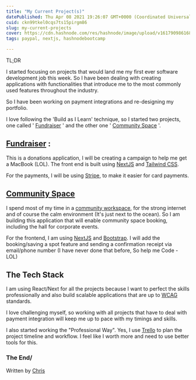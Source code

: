 ```yaml
---
title: "My Current Project(s)"
datePublished: Thu Apr 08 2021 19:26:07 GMT+0000 (Coordinated Universal Time)
cuid: ckn99tkel0cqs7ts15pirgm86
slug: my-current-projects
cover: https://cdn.hashnode.com/res/hashnode/image/upload/v1617909861680/luuUaNG2M.png
tags: paypal, nextjs, hashnodebootcamp

---
```


TL;DR

I started focusing on projects that would land me my first ever software development job this week. So I have been dealing with creating applications with functionalities that introduce me to the most commonly used features throughout the industry.

So I have been working on payment integrations and re-designing my portfolio.

I love following the 'Build as I Learn' technique, so I started two projects, one called ' [Fundraiser](https://github.com/ChrisAchinga/fundraiser) ' and the other one ' [Community Space](https://github.com/ChrisAchinga/community-space) '.

##  [Fundraiser](https://github.com/ChrisAchinga/fundraiser) :

This is a donations application, I will be creating a campaign to help me get a MacBook (LOL). The front end is built using  [NextJS](https://nextjs.org/)  and  [Tailwind CSS](https://tailwindcss.com/).

For the payments, I will be using  [Stripe](https://stripe.com/), to make it easier for card payments.

## [Community Space](https://github.com/ChrisAchinga/community-space)

I spend most of my time in a  [community workspace](https://swahilipothub.co.ke/),  for the strong internet and of course the calm environment (It's just next to the ocean). So I am building this application that will enable community space booking, including the hall for corporate events. 

For the frontend, I am using  [NextJS](https://nextjs.org/)  and  [Bootstrap](https://getbootstrap.com/). I will add the booking/saving a spot feature and sending a confirmation receipt via email/phone number (I have never done that before, So help me Code - LOL)

## The Tech Stack

I am using React/Next for all the projects because I want to perfect the skills professionally and also build scalable applications that are up to  [WCAG](https://www.w3.org/TR/WCAG21/) standards. 

I love challenging myself, so working with all projects that have to deal with payment integration will keep me up to pace with my timings and skills.

I also started working the "Professional Way". Yes, I use  [Trello](https://trello.com/)  to plan the project timeline and workflow. I feel like I worth more and need to use better tools for this.

### The End/

Written by  [Chris](https://www.linkedin.com/in/chris-achinga-001/) 

